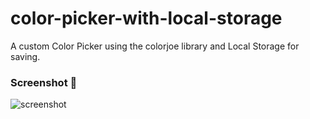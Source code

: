 # color-picker-with-local-storage
A custom Color Picker using the colorjoe library and Local Storage for saving.


### Screenshot 📸
![screenshot](https://user-images.githubusercontent.com/107259358/173361433-e339a703-638a-4900-be81-02d046f4f361.jpg)
